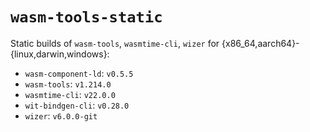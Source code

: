 # `wasm-tools-static`

Static builds of `wasm-tools`, `wasmtime-cli`, `wizer` for
{x86_64,aarch64}-{linux,darwin,windows}:

- `wasm-component-ld`: `v0.5.5`
- `wasm-tools`: `v1.214.0`
- `wasmtime-cli`: `v22.0.0`
- `wit-bindgen-cli`: `v0.28.0`
- `wizer`: `v6.0.0-git`
